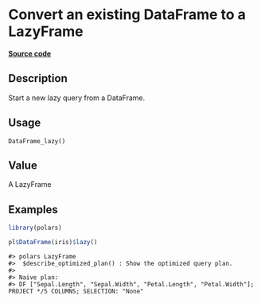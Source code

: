 

# Convert an existing DataFrame to a LazyFrame

[**Source code**](https://github.com/pola-rs/r-polars/tree/741f9cd2614b3302a4d033bcae447425e1b91191/R/after-wrappers.R#L20)

## Description

Start a new lazy query from a DataFrame.

## Usage

<pre><code class='language-R'>DataFrame_lazy()
</code></pre>

## Value

A LazyFrame

## Examples

``` r
library(polars)

pl$DataFrame(iris)$lazy()
```

    #> polars LazyFrame
    #>  $describe_optimized_plan() : Show the optimized query plan.
    #> 
    #> Naive plan:
    #> DF ["Sepal.Length", "Sepal.Width", "Petal.Length", "Petal.Width"]; PROJECT */5 COLUMNS; SELECTION: "None"

